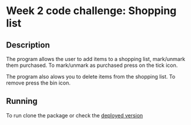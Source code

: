 # Week 2 code challenge: Shopping list
## Description
The program allows the user to add items to a shopping list, mark/unmark them purchased. To mark/unmark as purchased press on the tick icon. 

The program also alows you to delete items from the shopping list. To remove press the bin icon.

## Running
To run clone the package or check the <a href="deployed.com">deployed version<a> 
